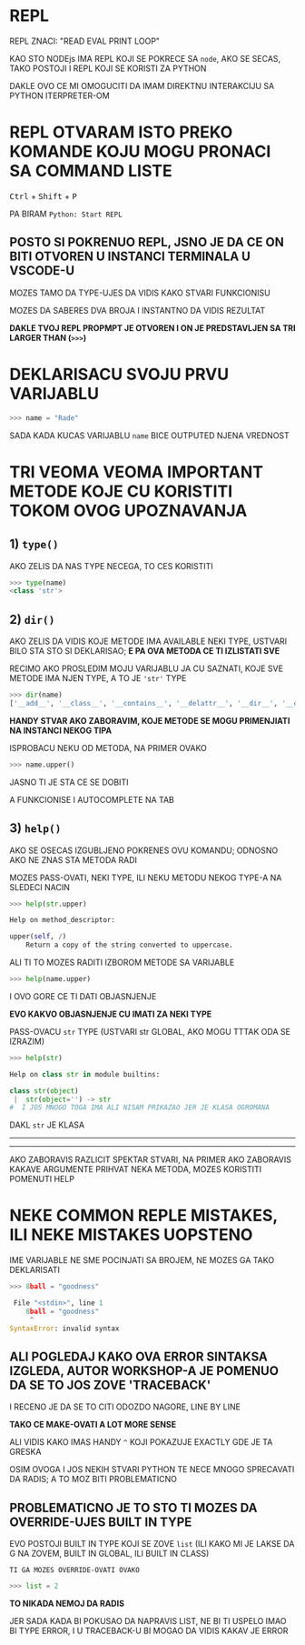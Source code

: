 # REPL

REPL ZNACI: "READ EVAL PRINT LOOP"

KAO STO NODEjs IMA REPL KOJI SE POKRECE SA `node`, AKO SE SECAS, TAKO POSTOJI I REPL KOJI SE KORISTI ZA PYTHON

DAKLE OVO CE MI OMOGUCITI DA IMAM DIREKTNU INTERAKCIJU SA PYTHON ITERPRETER-OM

# REPL OTVARAM ISTO PREKO KOMANDE KOJU MOGU PRONACI SA COMMAND LISTE

<kbd>Ctrl</kbd> + <kbd>Shift</kbd> + <kbd>P</kbd>

PA BIRAM `Python: Start REPL`

## POSTO SI POKRENUO REPL, JSNO JE DA CE ON BITI OTVOREN U INSTANCI TERMINALA U VSCODE-U

MOZES TAMO DA TYPE-UJES DA VIDIS KAKO STVARI FUNKCIONISU

MOZES DA SABERES DVA BROJA I INSTANTNO DA VIDIS REZULTAT

**DAKLE TVOJ REPL PROPMPT JE OTVOREN I ON JE PREDSTAVLJEN SA TRI LARGER THAN (`>>>`)**

# DEKLARISACU SVOJU PRVU VARIJABLU

```py
>>> name = "Rade"
```

SADA KADA KUCAS VARIJABLU `name` BICE OUTPUTED NJENA VREDNOST

# TRI VEOMA VEOMA IMPORTANT METODE KOJE CU KORISTITI TOKOM OVOG UPOZNAVANJA

## 1) `type()`

AKO ZELIS DA NAS TYPE NECEGA, TO CES KORISTITI

```py
>>> type(name)
<class 'str'>
```

## 2) `dir()`

AKO ZELIS DA VIDIS KOJE METODE IMA AVAILABLE NEKI TYPE, USTVARI BILO STA STO SI DEKLARISAO; **E PA OVA METODA CE TI IZLISTATI SVE**

RECIMO AKO PROSLEDIM MOJU VARIJABLU JA CU SAZNATI, KOJE SVE METODE IMA NJEN TYPE, A TO JE `'str'` TYPE

```py
>>> dir(name)
['__add__', '__class__', '__contains__', '__delattr__', '__dir__', '__doc__', '__eq__', '__format__', '__ge__', '__getattribute__', '__getitem__', '__getnewargs__', '__gt__', '__hash__', '__init__', '__init_subclass__', '__iter__', '__le__', '__len__', '__lt__', '__mod__', '__mul__', '__ne__', '__new__', '__reduce__', '__reduce_ex__', '__repr__', '__rmod__', '__rmul__', '__setattr__', '__sizeof__', '__str__', '__subclasshook__', 'capitalize', 'casefold', 'center', 'count', 'encode', 'endswith', 'expandtabs', 'find', 'format', 'format_map', 'index', 'isalnum', 'isalpha', 'isascii', 'isdecimal', 'isdigit', 'isidentifier', 'islower', 'isnumeric', 'isprintable', 'isspace', 'istitle', 'isupper', 'join', 'ljust', 'lower', 'lstrip', 'maketrans', 'partition', 'replace', 'rfind', 'rindex', 'rjust', 'rpartition', 'rsplit', 'rstrip', 'split', 'splitlines', 'startswith', 'strip', 'swapcase', 'title', 'translate', 'upper', 'zfill']
```

**HANDY STVAR AKO ZABORAVIM, KOJE METODE SE MOGU PRIMENJIATI NA INSTANCI NEKOG TIPA**

ISPROBACU NEKU OD METODA, NA PRIMER OVAKO

```py
>>> name.upper()
```

JASNO TI JE STA CE SE DOBITI

A FUNKCIONISE I AUTOCOMPLETE NA TAB

## 3) `help()`

AKO SE OSECAS IZGUBLJENO POKRENES OVU KOMANDU; ODNOSNO AKO NE ZNAS STA METODA RADI

MOZES PASS-OVATI, NEKI TYPE, ILI NEKU METODU NEKOG TYPE-A NA SLEDECI NACIN

```py
>>> help(str.upper)

Help on method_descriptor:

upper(self, /)
    Return a copy of the string converted to uppercase.
```

ALI TI TO MOZES RADITI IZBOROM METODE SA VARIJABLE

```py
>>> help(name.upper)
```

I OVO GORE CE TI DATI OBJASNJENJE

**EVO KAKVO OBJASNJENJE CU IMATI ZA NEKI TYPE**

PASS-OVACU `str` TYPE (USTVARI str GLOBAL, AKO MOGU TTTAK ODA SE IZRAZIM)

```py
>>> help(str)

Help on class str in module builtins:

class str(object)
 |  str(object='') -> str
#  I JOS MNOGO TOGA IMA ALI NISAM PRIKAZAO JER JE KLASA OGROMANA
```

DAKL `str` JE KLASA

***
***

AKO ZABORAVIS RAZLICIT SPEKTAR STVARI, NA PRIMER AKO ZABORAVIS KAKAVE ARGUMENTE PRIHVAT NEKA METODA, MOZES KORISTITI POMENUTI HELP

# NEKE COMMON REPLE MISTAKES, ILI NEKE MISTAKES UOPSTENO

IME VARIJABLE NE SME POCINJATI SA BROJEM, NE MOZES GA TAKO DEKLARISATI

```py
>>> 8ball = "goodness"

 File "<stdin>", line 1
    8ball = "goodness"
     ^
SyntaxError: invalid syntax
```

## ALI POGLEDAJ KAKO OVA ERROR SINTAKSA IZGLEDA, AUTOR WORKSHOP-A JE POMENUO DA SE TO JOS ZOVE 'TRACEBACK'

I RECENO JE DA SE TO CITI ODOZDO NAGORE, LINE BY LINE

**TAKO CE MAKE-OVATI A LOT MORE SENSE**

ALI VIDIS KAKO IMAS HANDY `^` KOJI POKAZUJE EXACTLY GDE JE TA GRESKA

OSIM OVOGA I JOS NEKIH STVARI PYTHON TE NECE MNOGO SPRECAVATI DA RADIS; A TO MOZ BITI PROBLEMATICNO

## PROBLEMATICNO JE TO STO TI MOZES DA OVERRIDE-UJES BUILT IN TYPE

EVO POSTOJI BUILT IN TYPE KOJI SE ZOVE `list` (ILI KAKO MI JE LAKSE DA G NA ZOVEM, BUILT IN GLOBAL, ILI BUILT IN CLASS)

`TI GA MOZES OVERRIDE-OVATI OVAKO`

```py
>>> list = 2
```

**TO NIKADA NEMOJ DA RADIS**

JER SADA KADA BI POKUSAO DA NAPRAVIS LIST, NE BI TI USPELO IMAO BI TYPE ERROR, I U TRACEBACK-U BI MOGAO DA VIDIS KAKAV JE ERROR